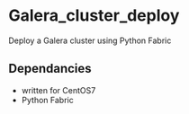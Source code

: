 # Galera_cluster_deploy
Deploy a Galera cluster using Python Fabric

## Dependancies
* written for CentOS7
* Python Fabric
